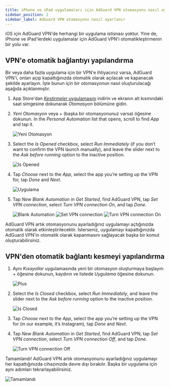 ```yaml
---
title: iPhone ve iPad uygulamaları için AdGuard VPN otomasyonu nasıl ayarlanır
sidebar_position: 2
sidebar_label: AdGuard VPN otomasyonu nasıl ayarlanır
---
```


iOS için AdGuard VPN'de herhangi bir uygulama istisnası yoktur. Yine de, iPhone ve iPad'lerdeki uygulamalar için AdGuard VPN'i otomatikleştirmenin bir yolu var.

## VPN'e otomatik bağlantıyı yapılandırma

Bir veya daha fazla uygulama için bir VPN'e ihtiyacınız varsa, AdGuard VPN'i, onları açıp kapattığınızda otomatik olarak açılacak ve kapanacak şekilde ayarlayın. İşte bunun için bir otomasyonun nasıl oluşturulacağı aşağıda açıklanmıştır.

1. App Store'dan [*Kestirmeler* uygulamasını](https://apps.apple.com/us/app/shortcuts/id915249334) indirin ve ekranın alt kısmındaki saat simgesine dokunarak *Otomasyon* bölümüne gidin.

1. *Yeni Otomasyon* veya + (başka bir otomasyonunuz varsa) öğesine dokunun. In the *Personal Automation* list that opens, scroll to find *App* and tap it.

    ![Yeni Otomasyon](https://cdn.adguardvpn.com/content/kb/vpn/ios/automation/newautomation.png)

1. Select the *Is Opened* checkbox, select *Run Immediately* (if you don’t want to confirm the VPN launch manually), and leave the slider next to the *Ask before running* option to the inactive position.

    ![Is Opened](https://cdn.adguardvpn.com/content/kb/vpn/ios/automation/isopened.png)

1. Tap *Choose* next to the *App*, select the app you’re setting up the VPN for, tap *Done* and *Next*.

    ![Uygulama](https://cdn.adguardvpn.com/content/kb/vpn/ios/automation/app.png)

1. Tap *New Blank Automation* in *Get Started*, find AdGuard VPN, tap *Set VPN connection*, select *Turn VPN connection On*, and tap *Done*.

    ![Blank Automation](https://cdn.adguardvpn.com/content/kb/vpn/ios/automation/blankautomation.png) ![Set VPN connection](https://cdn.adguardvpn.com/content/kb/vpn/ios/automation/setvpnconnection.png) ![Turn VPN connection On](https://cdn.adguardvpn.com/content/kb/vpn/ios/automation/turnvpnconnectionon.png)

AdGuard VPN artık otomasyonunu ayarladığınız uygulamayı açtığınızda otomatik olarak etkinleştirilecektir. İsterseniz, uygulamayı kapattığınızda AdGuard VPN'in otomatik olarak kapanmasını sağlayacak başka bir komut oluşturabilirsiniz.

## VPN'den otomatik bağlantı kesmeyi yapılandırma

1. Aynı *Kısayollar* uygulamasında yeni bir otomasyon oluşturmaya başlayın: + öğesine dokunun, kaydırın ve listede *Uygulama* öğesine dokunun.

    ![Plus](https://cdn.adguardvpn.com/content/kb/vpn/ios/automation/plus.png)

1. Select the *Is Closed* checkbox, select *Run Immediately*, and leave the slider next to the *Ask before running* option to the inactive position.

    ![Is Closed](https://cdn.adguardvpn.com/content/kb/vpn/ios/automation/isclosed.png)

1. Tap *Choose* next to the *App*, select the app you’re setting up the VPN for (in our example, it’s Instagram), tap *Done* and *Next*.

1. Tap *New Blank Automation* in *Get Started*, find AdGuard VPN, tap *Set VPN connection*, select *Turn VPN connection Off*, and tap *Done*.

    ![Turn VPN connection Off](https://cdn.adguardvpn.com/content/kb/vpn/ios/automation/turnvpnconnectionoff.png)

Tamamlandı! AdGuard VPN artık otomasyonunu ayarladığınız uygulamayı her kapattığınızda cihazınızda devre dışı bırakılır. Başka bir uygulama için aynı adımları tekrarlayabilirsiniz.

![Tamamlandı](https://cdn.adguardvpn.com/content/kb/vpn/ios/automation/done.png)
